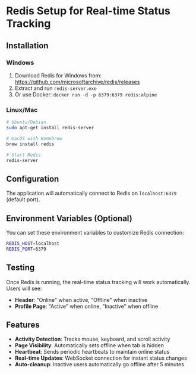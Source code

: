 # Redis Setup for Real-time Status Tracking

## Installation

### Windows
1. Download Redis for Windows from: https://github.com/microsoftarchive/redis/releases
2. Extract and run `redis-server.exe`
3. Or use Docker: `docker run -d -p 6379:6379 redis:alpine`

### Linux/Mac
```bash
# Ubuntu/Debian
sudo apt-get install redis-server

# macOS with Homebrew
brew install redis

# Start Redis
redis-server
```

## Configuration

The application will automatically connect to Redis on `localhost:6379` (default port).

## Environment Variables (Optional)

You can set these environment variables to customize Redis connection:

```bash
REDIS_HOST=localhost
REDIS_PORT=6379
```

## Testing

Once Redis is running, the real-time status tracking will work automatically. Users will see:

- **Header**: "Online" when active, "Offline" when inactive
- **Profile Page**: "Active" when online, "Inactive" when offline

## Features

- **Activity Detection**: Tracks mouse, keyboard, and scroll activity
- **Page Visibility**: Automatically sets offline when tab is hidden
- **Heartbeat**: Sends periodic heartbeats to maintain online status
- **Real-time Updates**: WebSocket connection for instant status changes
- **Auto-cleanup**: Inactive users automatically go offline after 5 minutes
